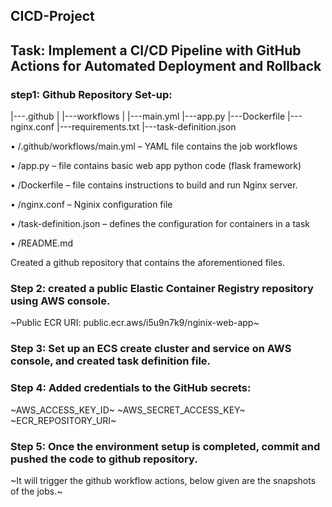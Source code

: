 ﻿## CICD-Project ##
## Task: Implement a CI/CD Pipeline with GitHub Actions for Automated Deployment and Rollback ##
### step1: Github Repository Set-up: ###
 
|---.github
|           |---workflows
|                      |---main.yml
|---app.py
|---Dockerfile
|---nginx.conf
|---requirements.txt
|---task-definition.json

•	/.github/workflows/main.yml – YAML file contains the job workflows

•	/app.py – file contains basic web app python code (flask framework)

•	/Dockerfile – file contains instructions to build and run Nginx server.

•	/nginx.conf – Nginix configuration file

•	/task-definition.json – defines the configuration for containers in a task

•	/README.md

Created a github repository that contains the aforementioned files. 
### Step 2: created a public Elastic Container Registry repository using AWS console. ###
~Public ECR URI: public.ecr.aws/i5u9n7k9/nginix-web-app~

### Step 3: Set up an ECS create cluster and service on AWS console, and created task definition file. ###

### Step 4: Added credentials to the GitHub secrets: #
~AWS_ACCESS_KEY_ID~
~AWS_SECRET_ACCESS_KEY~
~ECR_REPOSITORY_URI~
### Step 5: Once the environment setup is completed, commit and pushed the code to github repository. ###
~It will trigger the github workflow actions, below given are the snapshots of the jobs.~
